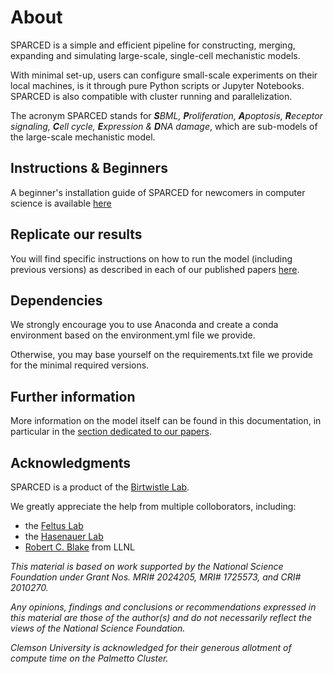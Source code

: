# About

SPARCED is a simple and efficient pipeline for constructing, merging, expanding
and simulating large-scale, single-cell mechanistic models.

With minimal set-up, users can configure small-scale experiments on their local
machines, is it through pure Python scripts or Jupyter Notebooks.
SPARCED is also compatible with cluster running and parallelization.

The acronym SPARCED stands for _**S**BML, **P**roliferation, **A**poptosis,
**R**eceptor signaling, **C**ell cycle, **E**xpression & **D**NA damage_, which
are sub-models of the large-scale mechanistic model.

## Instructions & Beginners

A beginner's installation guide of SPARCED for newcomers in computer science
is available [here](docs/source/installation-guide.md)

## Replicate our results

You will find specific instructions on how to run the model (including previous
versions) as described in each of our published papers
[here](docs/sourcepapers/summary.rst).

## Dependencies

We strongly encourage you to use Anaconda and create a conda environment based
on the environment.yml file we provide.

Otherwise, you may base yourself on the requirements.txt file we provide for
the minimal required versions.

## Further information

More information on the model itself can be found in this documentation, in
particular in the [section dedicated to our papers](docs/source/papers/summary.rst).

## Acknowledgments

SPARCED is a product of the [Birtwistle Lab](http://www.birtwistlelab.com/).

We greatly appreciate the help from multiple colloborators, including:
  - the [Feltus Lab](https://www.clemson.edu/science/departments/genetics-biochemistry/people/profiles/ffeltus)
  - the [Hasenauer Lab](https://www.mathematics-and-life-sciences.uni-bonn.de/en/group-members/jan-hasenauer)
  - [Robert C. Blake](https://bbs.llnl.gov/RobertBlake.html) from LLNL

_This material is based on work supported by the National Science Foundation
under Grant Nos. MRI# 2024205, MRI# 1725573, and CRI# 2010270._

_Any opinions, findings and conclusions or recommendations expressed in this
material are those of the author(s) and do not necessarily reflect the views of
the National Science Foundation._

_Clemson University is acknowledged for their generous allotment of compute time
on the Palmetto Cluster._
